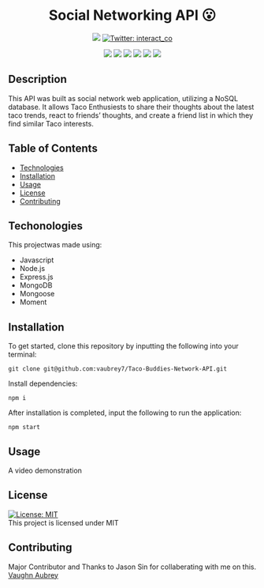 <h1 align ="center"> Social Networking API 😮</h1>
  
<p align ="center">
    <a href="https://github.com/vaubrey7"><img src="https://img.shields.io/github/followers/vaubrey7?style=social" target="_blank" /></a>
    <a href="https://twitter.com/interact_co">
        <img alt="Twitter: interact_co" src="https://img.shields.io/twitter/follow/interact_co?style=social" target="_blank" />
    </a>
</p>
  
<p align ="center">
    <img src="https://img.shields.io/badge/Javascript-orange" />
    <img src="https://img.shields.io/badge/Node.js-yellow" />
    <img src="https://img.shields.io/badge/Express.js-red" />
    <img src="https://img.shields.io/badge/MongoDB-violet"  />
    <img src="https://img.shields.io/badge/Mongoose-deepskyblue"  />
    <img src="https://img.shields.io/badge/Moment-green"  />
</p>

## Description

 This API was built as social network web application, utilizing a NoSQL database. It allows Taco Enthusiests to share their thoughts about the latest taco trends, react to friends’ thoughts, and create a friend list in which they find similar Taco interests.

## Table of Contents
- [Technologies](#technologies)
- [Installation](#installation)
- [Usage](#usage)
- [License](#license)
- [Contributing](#contributing)

## Techonologies

This projectwas made using:
- Javascript
- Node.js
- Express.js
- MongoDB
- Mongoose
- Moment

## Installation
To get started, clone this repository by inputting the following into your terminal:
<br>
```
git clone git@github.com:vaubrey7/Taco-Buddies-Network-API.git
```

Install dependencies:
```
npm i
```

After installation is completed, input the following to run the application:
```
npm start
```

## Usage

A video demonstration

## License
[![License: MIT](https://img.shields.io/badge/License-MIT-yellow.svg)](https://opensource.org/licenses/MIT) <br/>
This project is licensed under MIT

## Contributing
Major Contributor and Thanks to Jason Sin for collaberating with me on this. 
 [Vaughn Aubrey](https://github.com/vaubrey7)